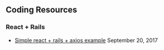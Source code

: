 ## Coding Resources

### React + Rails
- [Simple react + rails + axios example](https://www.sitepoint.com/react-rails-5-1/) September 20, 2017
